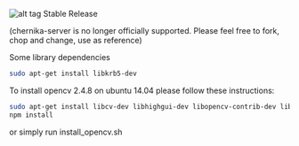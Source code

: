 ![alt tag](https://travis-ci.org/krynomore/chernika-server.svg?branch=master) Stable Release

(chernika-server is no longer officially supported. Please feel free to fork, chop and change, use as reference)

Some library dependencies
```bash
sudo apt-get install libkrb5-dev
```

To install opencv 2.4.8 on ubuntu 14.04 please follow these instructions:

```bash
sudo apt-get install libcv-dev libhighgui-dev libopencv-contrib-dev libopencv-dev
npm install
```

or simply run install_opencv.sh

